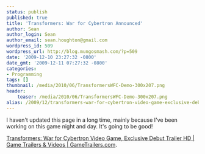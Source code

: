 ```yaml
---
status: publish
published: true
title: 'Transformers: War for Cybertron Announced'
author: Sean
author_login: Sean
author_email: sean.houghton@gmail.com
wordpress_id: 509
wordpress_url: http://blog.mungosmash.com/?p=509
date: '2009-12-10 23:27:32 -0800'
date_gmt: '2009-12-11 07:27:32 -0800'
categories:
- Programming
tags: []
thumbnail: /media/2010/06/TransformersWFC-Demo-300x207.png
header:
    teaser: /media/2010/06/TransformersWFC-Demo-300x207.png
alias: /2009/12/transformers-war-for-cybertron-video-game-exclusive-debut-trailer-hd-game-trailers-videos-gametrailers-com/index.html
---
```

I haven't updated this page in a long time, mainly because I've been working on this game night and day. It's going to be good!

<a href="http://www.gametrailers.com/video/exclusive-debut-transformers-war/59860">Transformers: War for Cybertron Video Game, Exclusive Debut Trailer HD | Game Trailers &amp; Videos | GameTrailers.com</a>.

